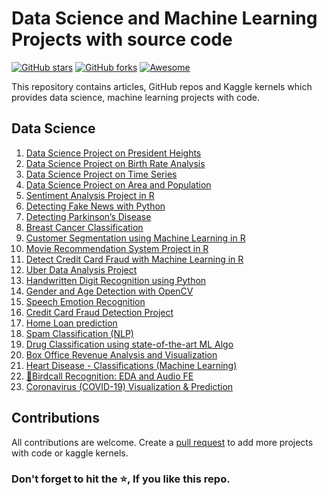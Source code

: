 # Data Science and Machine Learning Projects with source code

[![GitHub stars](https://img.shields.io/github/stars/durgeshsamariya/Data-Science-Machine-Learning-Project-with-Source-Code.svg)](https://github.com/durgeshsamariya/Data-Science-Machine-Learning-Project-with-Source-Code/stargazers)
[![GitHub forks](https://img.shields.io/github/forks/durgeshsamariya/Data-Science-Machine-Learning-Project-with-Source-Code.svg?color=blue)](https://github.com/durgeshsamariya/Data-Science-Machine-Learning-Project-with-Source-Code/network)
[![Awesome](https://cdn.rawgit.com/sindresorhus/awesome/d7305f38d29fed78fa85652e3a63e154dd8e8829/media/badge.svg)](https://github.com/sindresorhus/awesome)

This repository contains articles, GitHub repos and Kaggle kernels which provides data science, machine learning projects with code.

## Data Science

1. [Data Science Project on President Heights](https://thecleverprogrammer.com/2020/05/08/data-science-project-on-president-heights/)
2. [Data Science Project on Birth Rate Analysis](https://thecleverprogrammer.com/2020/05/08/data-science-project-on-birth-rate-analysis/)
3. [Data Science Project on Time Series](https://thecleverprogrammer.com/2020/05/08/data-science-project-on-time-series/)
4. [Data Science Project on Area and Population](https://thecleverprogrammer.com/2020/05/09/data-science-project-on-area-and-population/)
5. [Sentiment Analysis Project in R](https://data-flair.training/blogs/data-science-r-sentiment-analysis-project/)
6. [Detecting Fake News with Python](https://data-flair.training/blogs/advanced-python-project-detecting-fake-news/)
7. [Detecting Parkinson’s Disease](https://data-flair.training/blogs/python-machine-learning-project-detecting-parkinson-disease/)
8. [Breast Cancer Classification](https://data-flair.training/blogs/project-in-python-breast-cancer-classification/)
9. [Customer Segmentation using Machine Learning in R](https://data-flair.training/blogs/r-data-science-project-customer-segmentation/)
10. [Movie Recommendation System Project in R](https://data-flair.training/blogs/data-science-r-movie-recommendation/)
11. [Detect Credit Card Fraud with Machine Learning in R](https://data-flair.training/blogs/data-science-machine-learning-project-credit-card-fraud-detection/)
12. [Uber Data Analysis Project](https://data-flair.training/blogs/r-data-science-project-uber-data-analysis/)
13. [Handwritten Digit Recognition using Python](https://data-flair.training/blogs/python-deep-learning-project-handwritten-digit-recognition/)
14. [Gender and Age Detection with OpenCV](https://data-flair.training/blogs/python-project-gender-age-detection/)
15. [Speech Emotion Recognition](https://data-flair.training/blogs/python-mini-project-speech-emotion-recognition/)
16. [Credit Card Fraud Detection Project](https://www.kaggle.com/mendozav/credit-card-fraud-detection-project)
17. [Home Loan prediction](https://www.kaggle.com/sazid28/home-loan-prediction/notebook)
18. [Spam Classification (NLP)](https://www.kaggle.com/mendozav/spam-classification-nlp)
19. [Drug Classification using state-of-the-art ML Algo](https://www.kaggle.com/themlphdstudent/drug-classification-using-state-of-the-art-ml-algo)
20. [Box Office Revenue Analysis and Visualization](https://www.kaggle.com/themlphdstudent/box-office-revenue-analysis-and-visualization)
21. [Heart Disease - Classifications (Machine Learning)](https://www.kaggle.com/cdabakoglu/heart-disease-classifications-machine-learning)
22. [🦉Birdcall Recognition: EDA and Audio FE](https://www.kaggle.com/andradaolteanu/birdcall-recognition-eda-and-audio-fe)
23. [Coronavirus (COVID-19) Visualization & Prediction](https://www.kaggle.com/therealcyberlord/coronavirus-covid-19-visualization-prediction)


## Contributions
All contributions are welcome. Create a [pull request](https://github.com/durgeshsamariya/Data-Science-Machine-Learning-Project-with-Source-Code/pulls) to add more projects with code or kaggle kernels.

### Don't forget to hit the ⭐, If you like this repo.

